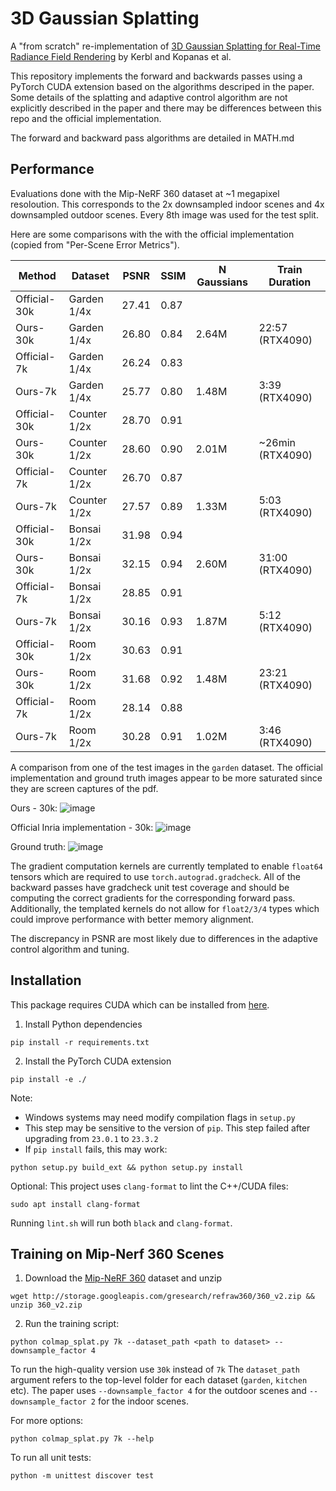 # 3D Gaussian Splatting
A "from scratch" re-implementation of [3D Gaussian Splatting
for Real-Time Radiance Field Rendering](https://repo-sam.inria.fr/fungraph/3d-gaussian-splatting/) by Kerbl and Kopanas et al.

This repository implements the forward and backwards passes using a PyTorch CUDA extension based on the algorithms descriped in the paper. Some details of the splatting and adaptive control algorithm are not explicitly described in the paper and there may be differences between this repo and the official implementation.

The forward and backward pass algorithms are detailed in MATH.md


## Performance

Evaluations done with the Mip-NeRF 360 dataset at ~1 megapixel resoloution. This corresponds to the 2x downsampled indoor scenes and 4x downsampled outdoor scenes. Every 8th image was used for the test split.


Here are some comparisons with the with the official implementation (copied from "Per-Scene Error Metrics").


| Method       | Dataset     | PSNR | SSIM | N Gaussians | Train Duration   |
|--------------|-------------|------|------|-------------|------------------|
| Official-30k | Garden 1/4x | 27.41| 0.87 |             |                  |
| Ours-30k     | Garden 1/4x | 26.80| 0.84 | 2.64M       | 22:57  (RTX4090) |
| Official-7k  | Garden 1/4x | 26.24| 0.83 |             |                  |
| Ours-7k      | Garden 1/4x | 25.77| 0.80 | 1.48M       | 3:39   (RTX4090) |
| Official-30k | Counter 1/2x| 28.70| 0.91 |             |                  |
| Ours-30k     | Counter 1/2x| 28.60| 0.90 | 2.01M       | ~26min (RTX4090) |
| Official-7k  | Counter 1/2x| 26.70| 0.87 |             |                  |
| Ours-7k      | Counter 1/2x| 27.57| 0.89 | 1.33M       | 5:03   (RTX4090) |
| Official-30k | Bonsai  1/2x| 31.98| 0.94 |             |                  |
| Ours-30k     | Bonsai  1/2x| 32.15| 0.94 | 2.60M       | 31:00  (RTX4090) |
| Official-7k  | Bonsai 1/2x | 28.85| 0.91 |             |                  |
| Ours-7k      | Bonsai 1/2x | 30.16| 0.93 | 1.87M       | 5:12   (RTX4090) |
| Official-30k | Room 1/2x   | 30.63| 0.91 |             |                  |
| Ours-30k     | Room 1/2x   | 31.68| 0.92 | 1.48M       | 23:21  (RTX4090) |
| Official-7k  | Room 1/2x   | 28.14| 0.88 |             |                  |
| Ours-7k      | Room 1/2x   | 30.28| 0.91 | 1.02M       | 3:46   (RTX4090) |


A comparison from one of the test images in the `garden` dataset. The official implementation and ground truth images appear to be more saturated since they are screen captures of the pdf.

Ours - 30k:
![image](https://github.com/joeyan/gaussian_splatting/assets/17635504/1c2b8ec4-7718-442f-aad7-c4ce4c7a0c4a)


Official Inria implementation - 30k:
![image](https://github.com/joeyan/gaussian_splatting/assets/17635504/1460b7eb-a28c-43ed-b8e2-a2695f6ab805)

Ground truth:
![image](https://github.com/joeyan/gaussian_splatting/assets/17635504/e3c1f0c2-3f36-41dc-8441-df856399e987)


The gradient computation kernels are currently templated to enable `float64` tensors which are required to use `torch.autograd.gradcheck`. All of the backward passes have gradcheck unit test coverage and should be computing the correct gradients for the corresponding forward pass. Additionally, the templated kernels do not allow for `float2/3/4` types which could improve performance with better memory alignment.

 The discrepancy in PSNR are most likely due to differences in the adaptive control algorithm and tuning.


## Installation
This package requires CUDA which can be installed from [here](https://developer.nvidia.com/cuda-downloads). 

1. Install Python dependencies
```
pip install -r requirements.txt
```

2. Install the PyTorch CUDA extension
```
pip install -e ./
```
Note:
- Windows systems may need modify compilation flags in `setup.py`
- This step may be sensitive to the version of `pip`. This step failed after upgrading from `23.0.1` to `23.3.2`
- If `pip install` fails, this may work:
```
python setup.py build_ext && python setup.py install
```

Optional:
This project uses `clang-format` to lint the C++/CUDA files:

```
sudo apt install clang-format
```
Running `lint.sh` will run both `black` and `clang-format`.


## Training on Mip-Nerf 360 Scenes

1. Download the [Mip-NeRF 360](https://jonbarron.info/mipnerf360/) dataset and unzip

```
wget http://storage.googleapis.com/gresearch/refraw360/360_v2.zip && unzip 360_v2.zip
```


2. Run the training script:
```
python colmap_splat.py 7k --dataset_path <path to dataset> --downsample_factor 4
``` 

To run the high-quality version use `30k` instead of `7k` The `dataset_path` argument refers to the top-level folder for each dataset (`garden`, `kitchen` etc). The paper uses `--downsample_factor 4` for the outdoor scenes and `--downsample_factor 2` for the indoor scenes.


For more options:
```
python colmap_splat.py 7k --help
```

To run all unit tests:

```
python -m unittest discover test
```

